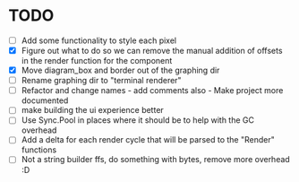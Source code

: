 # TODO

- [ ] Add some functionality to style each pixel
- [x] Figure out what to do so we can remove the manual addition of offsets in the render function for the component
- [x] Move diagram_box and border out of the graphing dir
- [ ] Rename graphing dir to "terminal renderer"
- [ ] Refactor and change names - add comments also - Make project more documented
- [ ] make building the ui experience better
- [ ] Use Sync.Pool in places where it should be to help with the GC overhead
- [ ] Add a delta for each render cycle that will be parsed to the "Render" functions
- [ ] Not a string builder ffs, do something with bytes, remove more overhead :D
